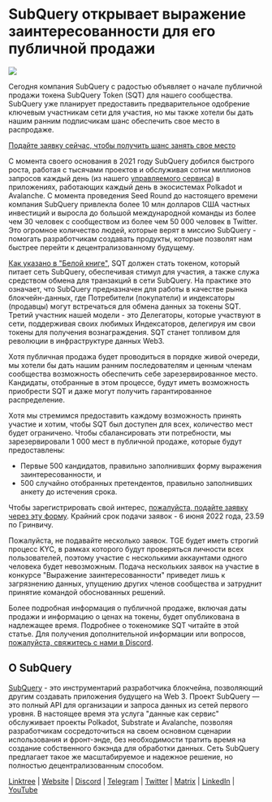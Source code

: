 # SubQuery открывает выражение заинтересованности для его публичной продажи

![](https://miro.medium.com/max/1400/1*oPs8f6r1427cPwlsE1eyRw.png)

Сегодня компания SubQuery с радостью объявляет о начале публичной продажи токена SubQuery Token (SQT) для нашего сообщества. SubQuery уже планирует предоставить предварительное одобрение ключевым участникам сети для участия, но мы также хотели бы дать нашим ранним подписчикам шанс обеспечить свое место в распродаже.

[Подайте заявку сейчас, чтобы получить шанс занять свое место](https://docs.google.com/forms/d/e/1FAIpQLSc3V_1TrTmBcSxNTuG8xPnPODJkwj5PhWrnlPHlKzcIFk8cqQ/viewform?usp=sf_link)

С момента своего основания в 2021 году SubQuery добился быстрого роста, работая с тысячами проектов и обслуживая сотни миллионов запросов каждый день (из нашего [управляемого сервиса](https://subquery.network/managedservices)) в приложениях, работающих каждый день в экосистемах Polkadot и Avalanche. С момента проведения Seed Round до настоящего времени компания SubQuery привлекла более 10 млн долларов США частных инвестиций и выросла до большой международной команды из более чем 30 человек с сообществом из более чем 50 000 человек в Twitter. Это огромное количество людей, которые верят в миссию SubQuery - помогать разработчикам создавать продукты, которые позволят нам быстрее перейти к децентрализованному будущему.

[Как указано в "Белой книге"](https://static.subquery.network/whitepaper.pdf), SQT должен стать токеном, который питает сеть SubQuery, обеспечивая стимул для участия, а также служа средством обмена для транзакций в сети SubQuery. На практике это означает, что SubQuery предназначен для работы в качестве рынка блокчейн-данных, где Потребители (покупатели) и индексаторы (продавцы) могут встречаться для обмена данных за токены SQT. Третий участник нашей модели - это Делегаторы, которые участвуют в сети, поддерживая своих любимых Индексаторов, делегируя им свои токены для получения вознаграждения. SQT станет топливом для революции в инфраструктуре данных Web3.

Хотя публичная продажа будет проводиться в порядке живой очереди, мы хотели бы дать нашим ранним последователям и ценным членам сообщества возможность обеспечить себе зарезервированное место. Кандидаты, отобранные в этом процессе, будут иметь возможность приобрести SQT и даже могут получить гарантированное распределение.

Хотя мы стремимся предоставить каждому возможность принять участие и хотим, чтобы SQT был доступен для всех, количество мест будет ограничено. Чтобы сбалансировать эти потребности, мы зарезервировали 1 000 мест в публичной продаже, которые будут предоставлены:

- Первые 500 кандидатов, правильно заполнивших форму выражения заинтересованности, и
- 500 случайно отобранных претендентов, правильно заполнивших анкету до истечения срока.

Чтобы зарегистрировать свой интерес, [пожалуйста, подайте заявку через эту форму](https://docs.google.com/forms/d/e/1FAIpQLSc3V_1TrTmBcSxNTuG8xPnPODJkwj5PhWrnlPHlKzcIFk8cqQ/viewform?usp=sf_link). Крайний срок подачи заявок - 6 июня 2022 года, 23.59 по Гринвичу.

Пожалуйста, не подавайте несколько заявок. TGE будет иметь строгий процесс KYC, в рамках которого будут проверяться личности всех пользователей, поэтому участие с несколькими аккаунтами одного человека будет невозможным. Подача нескольких заявок на участие в конкурсе "Выражение заинтересованности" приведет лишь к загрязнению данных, упущению других членов сообщества и затруднит принятие командой обоснованных решений.

Более подробная информация о публичной продаже, включая даты продажи и информацию о ценах на токены, будет опубликована в надлежащее время. Подробнее о токеномике SQT читайте в этой статье. Для получения дополнительной информации или вопросов, [пожалуйста, свяжитесь с нами в Discord](https://discord.com/invite/subquery).

## О SubQuery

[SubQuery](https://subquery.network/) - это инструментарий разработчика блокчейна, позволяющий другим создавать приложения будущего на Web 3. Проект SubQuery — это полный API для организации и запроса данных из сетей первого уровня. В настоящее время эта услуга "данные как сервис" обслуживает проекты Polkadot, Substrate и Avalanche, позволяя разработчикам сосредоточиться на своем основном сценарии использования и фронт-энде, без необходимости тратить время на создание собственного бэкэнда для обработки данных. Сеть SubQuery предлагает такое же масштабируемое и надежное решение, но полностью децентрализованным способом.

[Linktree](https://linktr.ee/subquerynetwork) | [Website](https://subquery.network/) | [Discord](https://discord.com/invite/78zg8aBSMG) | [Telegram](https://t.me/subquerynetwork) | [Twitter](https://twitter.com/subquerynetwork) | [Matrix](https://matrix.to/#/#subquery:matrix.org) | [LinkedIn](https://www.linkedin.com/company/subquery) | [YouTube](https://www.youtube.com/channel/UCi1a6NUUjegcLHDFLr7CqLw)